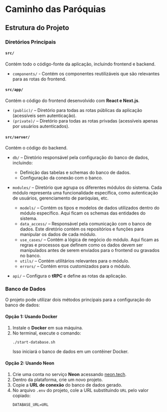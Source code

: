 # Caminho das Paróquias

## Estrutura do Projeto

### Diretórios Principais

#### `src/`

Contém todo o código-fonte da aplicação, incluindo frontend e backend.

- `components/` - Contém os componentes reutilizáveis que são relevantes para as rotas do frontend.

#### `src/app/`

Contém o código do frontend desenvolvido com **React e Next.js**.

- `(public)/` – Diretório para todas as rotas públicas da aplicação (acessíveis sem autenticação).
- `(private)/` – Diretório para todas as rotas privadas (acessíveis apenas por usuários autenticados).

#### `src/server/`

Contém o código do backend.

- `db/` – Diretório responsável pela configuração do banco de dados, incluindo:

  - Definição das tabelas e schemas do banco de dados.
  - Configuração da conexão com o banco.

- `modules/` – Diretório que agrupa os diferentes módulos do sistema. Cada módulo representa uma funcionalidade específica, como autenticação de usuários, gerenciamento de paróquias, etc.

  - `models/` – Contém os tipos e modelos de dados utilizados dentro do módulo específico. Aqui ficam os schemas das entidades do sistema.
  - `data_access/` – Responsável pela comunicação com o banco de dados. Este diretório contém os repositórios e funções para manipular os dados de cada módulo.
  - `use_cases/` – Contém a lógica de negócio do módulo. Aqui ficam as regras e processos que definem como os dados devem ser manipulados antes de serem enviados para o frontend ou gravados no banco.
  - `utils/` – Contém utilitários relevantes para o módulo.
  - `errors/` – Contém erros customizados para o módulo.

- `api/` – Configura o **tRPC** e define as rotas da aplicação.

### Banco de Dados

O projeto pode utilizar dois métodos principais para a configuração do banco de dados:

#### Opção 1: Usando Docker

1. Instale o **Docker** em sua máquina.
2. No terminal, execute o comando:
   ```sh
   ./start-database.sh
   ```
   Isso iniciará o banco de dados em um contêiner Docker.

#### Opção 2: Usando Neon

1. Crie uma conta no serviço **Neon** acessando [neon.tech](https://neon.tech/).
2. Dentro da plataforma, crie um novo projeto.
3. Copie a **URL de conexão** do banco de dados gerado.
4. No arquivo `.env` do projeto, cole a URL substituindo `URL` pelo valor copiado:
   ```env
   DATABASE_URL=URL
   ```
